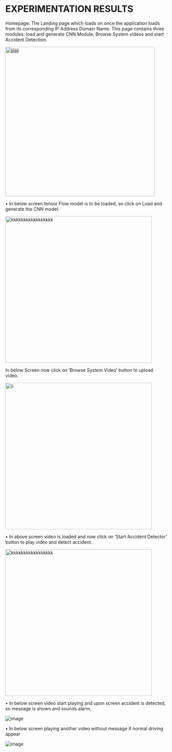 # EXPERIMENTATION RESULTS

Homepage: The Landing page which loads on once the application loads from its corresponding IP Address Domain Name. This page contains three modules: load and generate CNN Module, Browse System videos and start Accident Detection.

<img width="465" alt="jjjjjjj" src="https://user-images.githubusercontent.com/88524508/128600474-c35e816f-eaab-4ffc-b1ee-45700377dae1.png">

•	In below screen tensor Flow model is to be loaded, so click on Load and generate the CNN model.

<img width="456" alt="kkkkkkkkkkkkkkkkk" src="https://user-images.githubusercontent.com/88524508/128600528-80c5ea93-a786-48fd-b44b-41e5346ac0cd.png">

In below Screen now click on ‘Browse System Video’ button to upload video.

<img width="456" alt="ii" src="https://user-images.githubusercontent.com/88524508/128600580-e0bdbaec-a3c0-4af3-8b2c-21d06ab885ab.png">

•	In above screen video is loaded and now click on ‘Start Accident Detector’ button to play video and detect accident.

<img width="456" alt="kkkkkkkkkkkkkkkkk" src="https://user-images.githubusercontent.com/88524508/128600602-be834a8b-c37b-4148-8bae-5bcc1a04bbbe.png">

•	In below screen video start playing and upon screen accident is detected, so message is shown and sounds alarm,

![image](https://user-images.githubusercontent.com/88524508/128600618-0e0e3029-4c23-4ae7-bb87-7b848aaca9ca.png)

•	In below screen playing another video without message if normal driving appear

![image](https://user-images.githubusercontent.com/88524508/128600639-850a1491-1f1f-47a5-8ec5-6b5dcba5a785.png)



